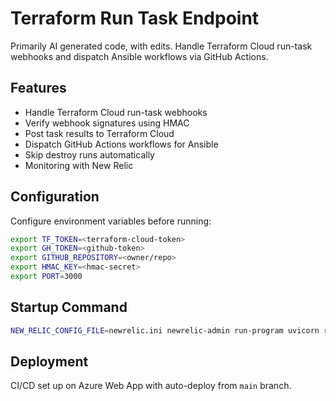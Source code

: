 # Terraform Run Task Endpoint

Primarily AI generated code, with edits.
Handle Terraform Cloud run-task webhooks and dispatch Ansible workflows via GitHub Actions.

## Features
- Handle Terraform Cloud run-task webhooks
- Verify webhook signatures using HMAC
- Post task results to Terraform Cloud
- Dispatch GitHub Actions workflows for Ansible
- Skip destroy runs automatically
- Monitoring with New Relic

## Configuration
Configure environment variables before running:
```bash
export TF_TOKEN=<terraform-cloud-token>
export GH_TOKEN=<github-token>
export GITHUB_REPOSITORY=<owner/repo>
export HMAC_KEY=<hmac-secret>
export PORT=3000
```

## Startup Command
```bash
NEW_RELIC_CONFIG_FILE=newrelic.ini newrelic-admin run-program uvicorn run_task_service:app --host 0.0.0.0 --port 3000
```

## Deployment
CI/CD set up on Azure Web App with auto-deploy from `main` branch.